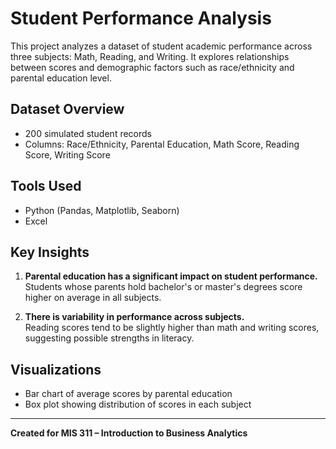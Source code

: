 # Student Performance Analysis

This project analyzes a dataset of student academic performance across three subjects: Math, Reading, and Writing. It explores relationships between scores and demographic factors such as race/ethnicity and parental education level.

##  Dataset Overview
- 200 simulated student records
- Columns: Race/Ethnicity, Parental Education, Math Score, Reading Score, Writing Score

##  Tools Used
- Python (Pandas, Matplotlib, Seaborn)
- Excel

##  Key Insights
1. **Parental education has a significant impact on student performance.**  
   Students whose parents hold bachelor's or master's degrees score higher on average in all subjects.

2. **There is variability in performance across subjects.**  
   Reading scores tend to be slightly higher than math and writing scores, suggesting possible strengths in literacy.

##  Visualizations
- Bar chart of average scores by parental education
- Box plot showing distribution of scores in each subject

---

**Created for MIS 311 – Introduction to Business Analytics**
